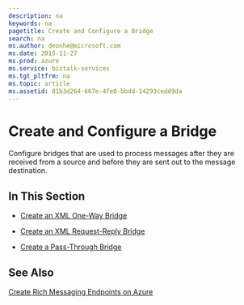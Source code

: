 ```yaml
---
description: na
keywords: na
pagetitle: Create and Configure a Bridge
search: na
ms.author: deonhe@microsoft.com
ms.date: 2015-11-27
ms.prod: azure
ms.service: biztalk-services
ms.tgt_pltfrm: na
ms.topic: article
ms.assetid: 81b3d264-667e-4fe0-bbdd-14293cedd9da
---
```

# Create and Configure a Bridge
Configure bridges that are used to process messages after they are received from a source and before they are sent out to the message destination.

## In This Section

- [Create an XML One-Way Bridge](/Topic/Create_an_XML_One-Way_Bridge.md)

- [Create an XML Request-Reply Bridge](/Topic/Create_an_XML_Request-Reply_Bridge.md)

- [Create a Pass-Through Bridge](/Topic/Create_a_Pass-Through_Bridge.md)

## See Also
[Create Rich Messaging Endpoints on Azure](/Topic/Create_Rich_Messaging_Endpoints_on_Azure.md)

